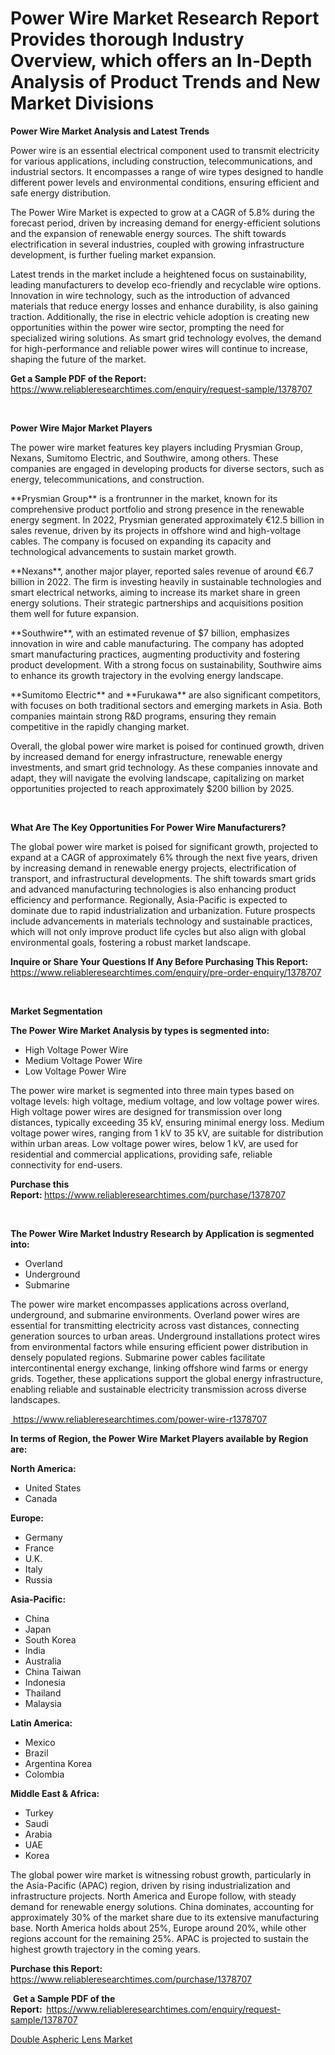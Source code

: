 <p><h1>Power Wire Market Research Report Provides thorough Industry Overview, which offers an In-Depth Analysis of Product Trends and New Market Divisions</h1></p><p><strong>Power Wire Market Analysis and Latest Trends</strong></p>
<p><p>Power wire is an essential electrical component used to transmit electricity for various applications, including construction, telecommunications, and industrial sectors. It encompasses a range of wire types designed to handle different power levels and environmental conditions, ensuring efficient and safe energy distribution.</p><p>The Power Wire Market is expected to grow at a CAGR of 5.8% during the forecast period, driven by increasing demand for energy-efficient solutions and the expansion of renewable energy sources. The shift towards electrification in several industries, coupled with growing infrastructure development, is further fueling market expansion. </p><p>Latest trends in the market include a heightened focus on sustainability, leading manufacturers to develop eco-friendly and recyclable wire options. Innovation in wire technology, such as the introduction of advanced materials that reduce energy losses and enhance durability, is also gaining traction. Additionally, the rise in electric vehicle adoption is creating new opportunities within the power wire sector, prompting the need for specialized wiring solutions. As smart grid technology evolves, the demand for high-performance and reliable power wires will continue to increase, shaping the future of the market.</p></p>
<p><strong>Get a Sample PDF of the Report:&nbsp;</strong> <a href="https://www.reliableresearchtimes.com/enquiry/request-sample/1378707?utm_campaign=2237&utm_medium=2&utm_source=Github&utm_content=ia&utm_term=31032025&utm_id=power-wire">https://www.reliableresearchtimes.com/enquiry/request-sample/1378707</a></p>
<p>&nbsp;</p>
<p><strong>Power Wire Major Market Players</strong></p>
<p><p>The power wire market features key players including Prysmian Group, Nexans, Sumitomo Electric, and Southwire, among others. These companies are engaged in developing products for diverse sectors, such as energy, telecommunications, and construction. </p><p>**Prysmian Group** is a frontrunner in the market, known for its comprehensive product portfolio and strong presence in the renewable energy segment. In 2022, Prysmian generated approximately €12.5 billion in sales revenue, driven by its projects in offshore wind and high-voltage cables. The company is focused on expanding its capacity and technological advancements to sustain market growth.</p><p>**Nexans**, another major player, reported sales revenue of around €6.7 billion in 2022. The firm is investing heavily in sustainable technologies and smart electrical networks, aiming to increase its market share in green energy solutions. Their strategic partnerships and acquisitions position them well for future expansion.</p><p>**Southwire**, with an estimated revenue of $7 billion, emphasizes innovation in wire and cable manufacturing. The company has adopted smart manufacturing practices, augmenting productivity and fostering product development. With a strong focus on sustainability, Southwire aims to enhance its growth trajectory in the evolving energy landscape.</p><p>**Sumitomo Electric** and **Furukawa** are also significant competitors, with focuses on both traditional sectors and emerging markets in Asia. Both companies maintain strong R&D programs, ensuring they remain competitive in the rapidly changing market.</p><p>Overall, the global power wire market is poised for continued growth, driven by increased demand for energy infrastructure, renewable energy investments, and smart grid technology. As these companies innovate and adapt, they will navigate the evolving landscape, capitalizing on market opportunities projected to reach approximately $200 billion by 2025.</p></p>
<p>&nbsp;</p>
<p><strong>What Are The Key Opportunities For Power Wire Manufacturers?</strong></p>
<p><p>The global power wire market is poised for significant growth, projected to expand at a CAGR of approximately 6% through the next five years, driven by increasing demand in renewable energy projects, electrification of transport, and infrastructural developments. The shift towards smart grids and advanced manufacturing technologies is also enhancing product efficiency and performance. Regionally, Asia-Pacific is expected to dominate due to rapid industrialization and urbanization. Future prospects include advancements in materials technology and sustainable practices, which will not only improve product life cycles but also align with global environmental goals, fostering a robust market landscape.</p></p>
<p><strong>Inquire or Share Your Questions If Any Before Purchasing This Report:</strong> <a href="https://www.reliableresearchtimes.com/enquiry/pre-order-enquiry/1378707?utm_campaign=2237&utm_medium=2&utm_source=Github&utm_content=ia&utm_term=31032025&utm_id=power-wire">https://www.reliableresearchtimes.com/enquiry/pre-order-enquiry/1378707</a></p>
<p>&nbsp;</p>
<p><strong>Market Segmentation</strong></p>
<p><strong>The Power Wire Market Analysis by types is segmented into:</strong></p>
<p><ul><li>High Voltage Power Wire</li><li>Medium Voltage Power Wire</li><li>Low Voltage Power Wire</li></ul></p>
<p><p>The power wire market is segmented into three main types based on voltage levels: high voltage, medium voltage, and low voltage power wires. High voltage power wires are designed for transmission over long distances, typically exceeding 35 kV, ensuring minimal energy loss. Medium voltage power wires, ranging from 1 kV to 35 kV, are suitable for distribution within urban areas. Low voltage power wires, below 1 kV, are used for residential and commercial applications, providing safe, reliable connectivity for end-users.</p></p>
<p><strong>Purchase this Report:&nbsp;</strong><a href="https://www.reliableresearchtimes.com/purchase/1378707?utm_campaign=2237&utm_medium=2&utm_source=Github&utm_content=ia&utm_term=31032025&utm_id=power-wire">https://www.reliableresearchtimes.com/purchase/1378707</a></p>
<p>&nbsp;</p>
<p><strong>The Power Wire Market Industry Research by Application is segmented into:</strong></p>
<p><ul><li>Overland</li><li>Underground</li><li>Submarine</li></ul></p>
<p><p>The power wire market encompasses applications across overland, underground, and submarine environments. Overland power wires are essential for transmitting electricity across vast distances, connecting generation sources to urban areas. Underground installations protect wires from environmental factors while ensuring efficient power distribution in densely populated regions. Submarine power cables facilitate intercontinental energy exchange, linking offshore wind farms or energy grids. Together, these applications support the global energy infrastructure, enabling reliable and sustainable electricity transmission across diverse landscapes.</p></p>
<p><a href="https://www.reliableresearchtimes.com/power-wire-r1378707?utm_campaign=2237&utm_medium=2&utm_source=Github&utm_content=ia&utm_term=31032025&utm_id=power-wire">&nbsp;https://www.reliableresearchtimes.com/power-wire-r1378707</a></p>
<p><strong>In terms of Region, the Power Wire Market Players available by Region are:</strong></p>
<p>
    <p> <strong> North America: </strong>
        <ul>
            <li>United States</li>
            <li>Canada</li>
        </ul>
        </p> 
    <p> <strong> Europe: </strong>
        <ul>
            <li>Germany</li>
            <li>France</li>
            <li>U.K.</li>
            <li>Italy</li>
            <li>Russia</li>
        </ul>
        </p> 
    <p> <strong> Asia-Pacific: </strong>
        <ul>
            <li>China</li>
            <li>Japan</li>
            <li>South Korea</li>
            <li>India</li>
            <li>Australia</li>
            <li>China Taiwan</li>
            <li>Indonesia</li>
            <li>Thailand</li>
            <li>Malaysia</li>
        </ul>
        </p> 
    <p> <strong> Latin America: </strong>
        <ul>
            <li>Mexico</li>
            <li>Brazil</li>
            <li>Argentina Korea</li>
            <li>Colombia</li>
        </ul>
        </p> 
    <p> <strong> Middle East & Africa: </strong>
        <ul>
            <li>Turkey</li>
            <li>Saudi</li>
            <li>Arabia</li>
            <li>UAE</li>
            <li>Korea</li>
        </ul>
    </p>
    </p>
<p><p>The global power wire market is witnessing robust growth, particularly in the Asia-Pacific (APAC) region, driven by rising industrialization and infrastructure projects. North America and Europe follow, with steady demand for renewable energy solutions. China dominates, accounting for approximately 30% of the market share due to its extensive manufacturing base. North America holds about 25%, Europe around 20%, while other regions account for the remaining 25%. APAC is projected to sustain the highest growth trajectory in the coming years.</p></p>
<p><strong>Purchase this Report: </strong><a href="https://www.reliableresearchtimes.com/purchase/1378707?utm_campaign=2237&utm_medium=2&utm_source=Github&utm_content=ia&utm_term=31032025&utm_id=power-wire">https://www.reliableresearchtimes.com/purchase/1378707</a></p>
<p>&nbsp;<strong>Get a Sample PDF of the Report:&nbsp;&nbsp;</strong><a href="https://www.reliableresearchtimes.com/enquiry/request-sample/1378707?utm_campaign=2237&utm_medium=2&utm_source=Github&utm_content=ia&utm_term=31032025&utm_id=power-wire">https://www.reliableresearchtimes.com/enquiry/request-sample/1378707</a></p>
<p><strong></strong></p>
<p><p><a href="https://github.com/mcfred89/Market-Research-Report-List-1/blob/main/double-aspheric-lens-market.md?utm_campaign=2237&utm_medium=2&utm_source=Github&utm_content=ia&utm_term=31032025&utm_id=power-wire">Double Aspheric Lens Market</a></p></p>